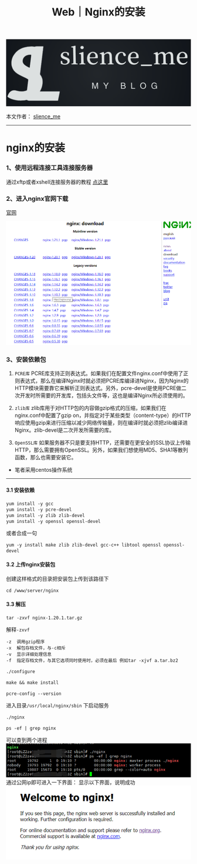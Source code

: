 ﻿---
layout: post
title: Web｜Nginx的安装
categories: [Web]
description: Nginx的安装
keywords: Web, Python, Java, Nginx
mermaid: false
sequence: false
flow: false
mathjax: false
mindmap: false
mindmap2: false
---

![img](/images/posts/logo_slienceme3.png)

本文作者： [slience_me](https://slienceme.cn/)

---

# nginx的安装
### 1、使用远程连接工具连接服务器
通过xftp或者xshell连接服务器的教程 [点这里](https://blog.csdn.net/Slience_me/article/details/115872168)

### 2、进入nginx官网下载
[官网](http://nginx.org/)

![Alt Text](/images/posts/7c4cfa49847d7ffb65fc8960e7899f0c.png)
### 3、安装依赖包
1. `PCRE库`
	PCRE库支持正则表达式。如果我们在配置文件nginx.conf中使用了正则表达式，那么在编译Nginx时就必须把PCRE库编译进Nginx，因为Nginx的HTTP模块需要靠它来解析正则表达式。另外，pcre-devel是使用PCRE做二次开发时所需要的开发库，包括头文件等，这也是编译Nginx所必须使用的。

2. `zlib库`
zlib库用于对HTTP包的内容做gzip格式的压缩，如果我们在nginx.conf中配置了gzip on，并指定对于某些类型（content-type）的HTTP响应使用gzip来进行压缩以减少网络传输量，则在编译时就必须把zlib编译进Nginx。zlib-devel是二次开发所需要的库。

3. `OpenSSL库`
如果服务器不只是要支持HTTP，还需要在更安全的SSL协议上传输HTTP，那么需要拥有OpenSSL。另外，如果我们想使用MD5、SHA1等散列函数，那么也需要安装它。

- 笔者采用centos操作系统
---
#### 3.1 安装依赖
```
yum install -y gcc
yum install -y pcre-devel
yum install -y zlib zlib-devel
yum install -y openssl openssl-devel
```
或者合成一句

```
yum -y install make zlib zlib-devel gcc-c++ libtool openssl openssl-devel
```

#### 3.2 上传nginx安装包
创建这样格式的目录把安装包上传到该路径下
```
cd /www/server/nginx
```
#### 3.3 解压

```
tar -zxvf nginx-1.20.1.tar.gz
```
解释`-zxvf`
```
-z	调用gzip程序
-x	解包存档文件，与-c相斥
-v	显示详细处理信息
-f	指定存档文件，与其它选项同时使用时，必须在最后 例如tar -xjvf a.tar.bz2
```
```
./configure
```
```
make && make install
```

```
pcre-config --version
```
进入目录`/usr/local/nginx/sbin`  下启动服务
```
./nginx
```
```
ps -ef | grep nginx
```
可以查到两个进程
![Alt Text](/images/posts/d71234225c7171866fa394ce4cb1e5f5.png)
通过公网ip即可进入一下界面：
显示以下界面，说明成功
![Alt Text](/images/posts/491329501a9003f82cea19561a713293.png)

